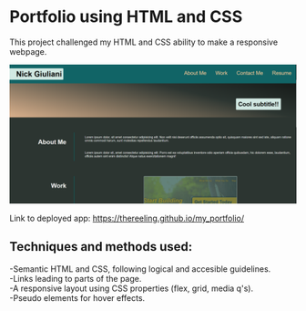 # Portfolio using HTML and CSS


This project challenged my HTML and CSS ability to make a responsive webpage.  



![image](./assets\images\Capture.PNG)  


Link to deployed app: https://thereeling.github.io/my_portfolio/


## Techniques and methods used:  

-Semantic HTML and CSS, following logical and accesible guidelines.  
-Links leading to parts of the page.  
-A responsive layout using CSS properties (flex, grid, media q's).  
-Pseudo elements for hover effects.

